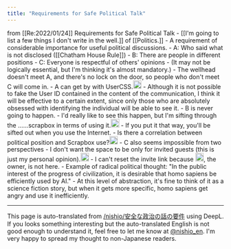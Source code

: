 ```yaml
---
title: "Requirements for Safe Political Talk"
---
```


from [[Re:2022/01/24]]
Requirements for Safe Political Talk
    - [[I'm going to list a few things I don't write in the well.]] of [[Politics.]]
    - A requirement of considerable importance for useful political discussions.
        - A: Who said what is not disclosed ([[Chatham House Rule]])
        - B: There are people in different positions
        - C: Everyone is respectful of others' opinions
        - (It may not be logically essential, but I'm thinking it's almost mandatory.)
        - The wellhead doesn't meet A, and there's no lock on the door, so people who don't meet C will come in.
            - A can get by with UserCSS.<img src='https://scrapbox.io/api/pages/villagepump/takker/icon' alt='/villagepump/takker.icon' height="19.5"/>
                - Although it is not possible to fake the User ID contained in the content of the communication, I think it will be effective to a certain extent, since only those who are absolutely obsessed with identifying the individual will be able to see it.
            - B is never going to happen.
                - I'd really like to see this happen, but I'm sifting through the ......scrapbox in terms of using it.<img src='https://scrapbox.io/api/pages/villagepump/takker/icon' alt='/villagepump/takker.icon' height="19.5"/>
                    - If you put it that way, you'll be sifted out when you use the Internet.
                - Is there a correlation between political position and Scrapbox use?<img src='https://scrapbox.io/api/pages/villagepump/基素/icon' alt='/villagepump/基素.icon' height="19.5"/>
            - C also seems impossible from two perspectives
                - I don't want the space to be only for invited guests (this is just my personal opinion).<img src='https://scrapbox.io/api/pages/villagepump/takker/icon' alt='/villagepump/takker.icon' height="19.5"/>
                - I can't reset the invite link because <img src='https://scrapbox.io/api/pages/villagepump/yuta0801/icon' alt='/villagepump/yuta0801.icon' height="19.5"/>, the owner, is not here.
    - Example of radical political thought: "In the public interest of the progress of civilization, it is desirable that homo sapiens be efficiently used by AI."
        - At this level of abstraction, it's fine to think of it as a science fiction story, but when it gets more specific, homo sapiens get angry and use it inefficiently.

---
This page is auto-translated from [/nishio/安全な政治の話の要件](https://scrapbox.io/nishio/安全な政治の話の要件) using DeepL. If you looks something interesting but the auto-translated English is not good enough to understand it, feel free to let me know at [@nishio_en](https://twitter.com/nishio_en). I'm very happy to spread my thought to non-Japanese readers.